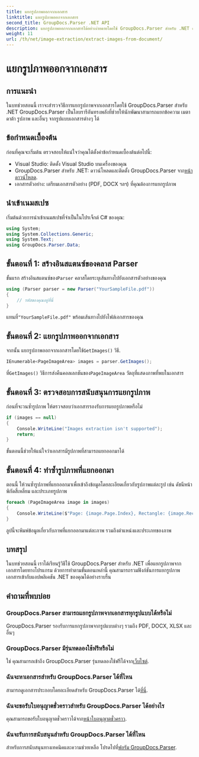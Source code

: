 ```yaml
---
title: แยกรูปภาพออกจากเอกสาร
linktitle: แยกรูปภาพออกจากเอกสาร
second_title: GroupDocs.Parser .NET API
description: แยกรูปภาพออกจากเอกสารได้อย่างง่ายดายโดยใช้ GroupDocs.Parser สำหรับ .NET ความสามารถในการประมวลผลเอกสารของคุณและปรับปรุงงานการแยกภาพได้อย่างมีประสิทธิภาพ
weight: 11
url: /th/net/image-extraction/extract-images-from-document/
---
```


# แยกรูปภาพออกจากเอกสาร

## การแนะนำ
ในบทช่วยสอนนี้ เราจะสำรวจวิธีการแยกรูปภาพจากเอกสารโดยใช้ GroupDocs.Parser สำหรับ .NET GroupDocs.Parser เป็นไลบรารีอันทรงพลังที่ช่วยให้นักพัฒนาสามารถแยกข้อความ เมตาดาต้า รูปภาพ และอื่นๆ จากรูปแบบเอกสารต่างๆ ได้
## ข้อกำหนดเบื้องต้น
ก่อนที่คุณจะเริ่มต้น ตรวจสอบให้แน่ใจว่าคุณได้ตั้งค่าข้อกำหนดเบื้องต้นต่อไปนี้:
- Visual Studio: ติดตั้ง Visual Studio บนเครื่องของคุณ
-  GroupDocs.Parser สำหรับ .NET: ดาวน์โหลดและติดตั้ง GroupDocs.Parser จาก[หน้าดาวน์โหลด](https://releases.groupdocs.com/parser/net/).
- เอกสารตัวอย่าง: เตรียมเอกสารตัวอย่าง (PDF, DOCX ฯลฯ) ที่คุณต้องการแยกรูปภาพ

## นำเข้าเนมสเปซ
เริ่มต้นด้วยการนำเข้าเนมสเปซที่จำเป็นในโปรเจ็กต์ C# ของคุณ:
```csharp
using System;
using System.Collections.Generic;
using System.Text;
using GroupDocs.Parser.Data;
```
## ขั้นตอนที่ 1: สร้างอินสแตนซ์ของคลาส Parser
 ขั้นแรก สร้างอินสแตนซ์ของ`Parser` คลาสโดยระบุเส้นทางไปยังเอกสารตัวอย่างของคุณ
```csharp
using (Parser parser = new Parser("YourSampleFile.pdf"))
{
    // รหัสของคุณอยู่ที่นี่
}
```
 แทนที่`"YourSampleFile.pdf"` พร้อมเส้นทางไปยังไฟล์เอกสารของคุณ
## ขั้นตอนที่ 2: แยกรูปภาพออกจากเอกสาร
 จากนั้น แยกรูปภาพออกจากเอกสารโดยใช้`GetImages()` วิธี.
```csharp
IEnumerable<PageImageArea> images = parser.GetImages();
```
 ที่`GetImages()` วิธีการส่งคืนคอลเลกชันของ`PageImageArea` วัตถุที่แสดงภาพที่พบในเอกสาร
## ขั้นตอนที่ 3: ตรวจสอบการสนับสนุนการแยกรูปภาพ
ก่อนที่จะวนซ้ำรูปภาพ ให้ตรวจสอบว่าเอกสารรองรับการแยกรูปภาพหรือไม่
```csharp
if (images == null)
{
    Console.WriteLine("Images extraction isn't supported");
    return;
}
```
ขั้นตอนนี้ช่วยให้แน่ใจว่าเอกสารมีรูปภาพที่สามารถแยกออกมาได้
## ขั้นตอนที่ 4: ทำซ้ำรูปภาพที่แยกออกมา
ตอนนี้ ให้วนซ้ำรูปภาพที่แยกออกมาเพื่อเข้าถึงข้อมูลโดยละเอียดเกี่ยวกับรูปภาพแต่ละรูป เช่น ดัชนีหน้า พิกัดสี่เหลี่ยม และประเภทรูปภาพ
```csharp
foreach (PageImageArea image in images)
{
    Console.WriteLine($"Page: {image.Page.Index}, Rectangle: {image.Rectangle}, Type: {image.FileType}");
}
```
ลูปนี้จะพิมพ์ข้อมูลเกี่ยวกับภาพที่แยกออกมาแต่ละภาพ รวมถึงตำแหน่งและประเภทของภาพ

## บทสรุป
ในบทช่วยสอนนี้ เราได้เรียนรู้วิธีใช้ GroupDocs.Parser สำหรับ .NET เพื่อแยกรูปภาพจากเอกสารโดยทางโปรแกรม ด้วยการทำตามขั้นตอนเหล่านี้ คุณสามารถรวมฟังก์ชันการแยกรูปภาพเอกสารเข้ากับแอปพลิเคชัน .NET ของคุณได้อย่างราบรื่น

## คำถามที่พบบ่อย
### GroupDocs.Parser สามารถแยกรูปภาพจากเอกสารทุกรูปแบบได้หรือไม่
GroupDocs.Parser รองรับการแยกรูปภาพจากรูปแบบต่างๆ รวมถึง PDF, DOCX, XLSX และอื่นๆ
### GroupDocs.Parser มีรุ่นทดลองใช้ฟรีหรือไม่
 ใช่ คุณสามารถเข้าถึง GroupDocs.Parser รุ่นทดลองใช้ฟรีได้จาก[เว็บไซต์](https://releases.groupdocs.com/).
### ฉันจะหาเอกสารสำหรับ GroupDocs.Parser ได้ที่ไหน
 สามารถดูเอกสารประกอบโดยละเอียดสำหรับ GroupDocs.Parser ได้[ที่นี่](https://tutorials.groupdocs.com/parser/net/).
### ฉันจะขอรับใบอนุญาตชั่วคราวสำหรับ GroupDocs.Parser ได้อย่างไร
 คุณสามารถขอรับใบอนุญาตชั่วคราวได้จาก[หน้าใบอนุญาตชั่วคราว](https://purchase.groupdocs.com/temporary-license/).
### ฉันจะรับการสนับสนุนสำหรับ GroupDocs.Parser ได้ที่ไหน
 สำหรับการสนับสนุนทางเทคนิคและความช่วยเหลือ โปรดไปที่[ฟอรัม GroupDocs.Parser](https://forum.groupdocs.com/c/parser/17).